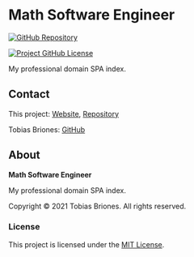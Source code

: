 # Math Software Engineer

[![GitHub Repository](https://raw.githubusercontent.com/tobiasbriones/general-images/main/example-projects/badges/ep-gh-repo-badge.svg)](https://github.com/tobiasbriones/mathsoftware.engineer)

[![Project GitHub License](https://img.shields.io/github/license/tobiasbriones/my-page.svg?style=flat-square)](https://github.com/tobiasbriones/mathsoftware.engineer/blob/main/LICENSE)


My professional domain SPA index.

## Contact

This project: [Website](https://mathsoftware.engineer),
[Repository](https://github.com/tobiasbriones/mathsoftware.engineer)

Tobias Briones: [GitHub](https://github.com/tobiasbriones)

## About

**Math Software Engineer**

My professional domain SPA index.

Copyright © 2021 Tobias Briones. All rights reserved.

### License

This project is licensed under the [MIT License](./LICENSE).
